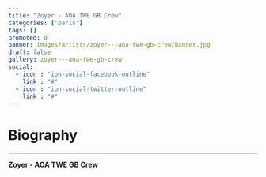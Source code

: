 ```yaml
---
title: "Zoyer - AOA TWE GB Crew"
categories: ['paris']
tags: []
promoted: 0
banner: images/artists/zoyer---aoa-twe-gb-crew/banner.jpg
draft: false
gallery: zoyer---aoa-twe-gb-crew
social:
  - icon : "ion-social-facebook-outline"
    link : "#"
  - icon : "ion-social-twitter-outline"
    link : "#"
---
```


# Biography
---

**Zoyer - AOA TWE GB Crew**